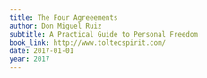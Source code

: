 ```yaml
---
title: The Four Agreeements
author: Don Miguel Ruiz
subtitle: A Practical Guide to Personal Freedom
book_link: http://www.toltecspirit.com/
date: 2017-01-01
year: 2017
---
```


